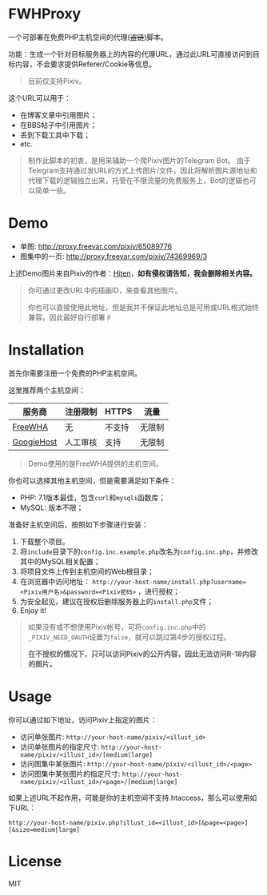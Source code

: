 # FWHProxy

一个可部署在免费PHP主机空间的代理(~~盗链~~)脚本。

功能：生成一个针对目标服务器上的内容的代理URL，通过此URL可直接访问到目标内容，不会要求提供Referer/Cookie等信息。

> 目前仅支持Pixiv。

这个URL可以用于：

* 在博客文章中引用图片；
* 在BBS帖子中引用图片；
* 丢到下载工具中下载；
* etc.

> 制作此脚本的初衷，是用来辅助一个爬Pixiv图片的Telegram Bot。
> 由于Telegram支持通过发URL的方式上传图片/文件，因此将解析图片源地址和代理下载的逻辑独立出来，托管在不限流量的免费服务上，Bot的逻辑也可以简单一些。

# Demo

* 单图: http://proxy.freevar.com/pixiv/65089776
* 图集中的一页: http://proxy.freevar.com/pixiv/74369969/3

上述Demo图片来自Pixiv的作者：[Hiten](https://www.pixiv.net/member.php?id=490219)，**如有侵权请告知，我会删除相关内容。**

> 你可通过更改URL中的插画ID，来查看其他图片。
> 
> 你也可以直接使用此地址，但是我并不保证此地址总是可用或URL格式始终兼容。因此最好自行部署☟

# Installation

首先你需要注册一个免费的PHP主机空间。

这里推荐两个主机空间：

| 服务商 | 注册限制 | HTTPS | 流量 |
|---|---|---|---|
| [FreeWHA](https://freewha.com/) | 无 | 不支持 | 无限制 |
| [GoogieHost](https://www.googiehost.com/) | 人工审核 | 支持 | 无限制 |

> Demo使用的是FreeWHA提供的主机空间。

你也可以选择其他主机空间，但是需要满足如下条件：

* PHP: 7.1版本最佳，包含`curl`和`mysqli`函数库；
* MySQL: 版本不限；

准备好主机空间后，按照如下步骤进行安装：

1. 下载整个项目。
2. 将`include`目录下的`config.inc.example.php`改名为`config.inc.php`，并修改其中的MySQL相关配置；
3. 将项目文件上传到主机空间的Web根目录；
4. 在浏览器中访问地址： `http://your-host-name/install.php?username=<Pixiv用户名>&password=<Pixiv密码>` ，进行授权；
5. 为安全起见，建议在授权后删除服务器上的`install.php`文件；
6. Enjoy it!

> 如果没有或不想使用Pixiv帐号，可将`config.inc.php`中的`_PIXIV_NEED_OAUTH`设置为`false`，就可以跳过第4步的授权过程。
> 
> **在不授权的情况下，只可以访问Pixiv的公开内容，因此无法访问R-18内容的图片。**

# Usage

你可以通过如下地址，访问Pixiv上指定的图片：

* 访问单张图片: `http://your-host-name/pixiv/<illust_id>`
* 访问单张图片的指定尺寸: `http://your-host-name/pixiv/<illust_id>/[medium|large]`
* 访问图集中某张图片: `http://your-host-name/pixiv/<illust_id>/<page>`
* 访问图集中某张图片的指定尺寸: `http://your-host-name/pixiv/<illust_id>/<page>/[medium|large]`

如果上述URL不起作用，可能是你的主机空间不支持.htaccess，那么可以使用如下URL：

`http://your-host-name/pixiv.php?illust_id=<illust_id>[&page=<page>][&size=medium|large]`

# License

MIT
